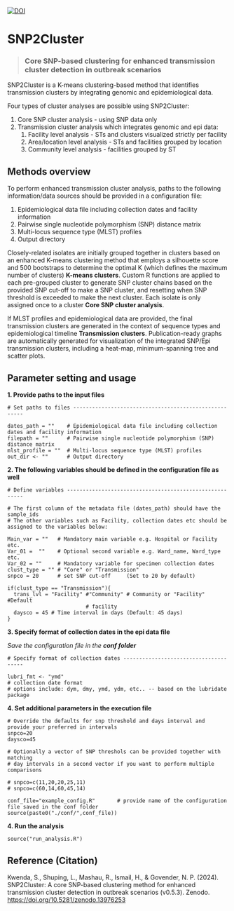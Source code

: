 [![DOI](https://zenodo.org/badge/807615693.svg)](https://doi.org/10.5281/zenodo.13976252)

# SNP2Cluster

> ### Core SNP-based clustering for enhanced transmission cluster detection in outbreak scenarios

SNP2Cluster is a K-means clustering-based method that identifies transmission clusters by integrating genomic and epidemiological data. 

Four types of cluster analyses are possible using SNP2Cluster:

1. Core SNP cluster analysis - using SNP data only
2. Transmission cluster analysis which integrates genomic and epi data:
    1. Facility level analysis - STs and clusters visualized strictly per facility
    1. Area/location level analysis - STs and facilities grouped by location
    1. Community level analysis - facilities grouped by ST
  
## Methods overview
To perform enhanced transmission cluster analysis, paths to the following information/data sources should be provided in a configuration file: 
  1. Epidemiological data file including collection dates and facility 
     information
  2. Pairwise single nucleotide polymorphism (SNP) distance matrix 
  3. Multi-locus sequence type (MLST) profiles
  4. Output directory

Closely-related isolates are initially grouped together in clusters based on an enhanced K-means clustering method that employs a silhouette score and 500 bootstraps to determine the optimal K (which defines the maximum number of clusters) **K-means clusters**. Custom R functions are applied to each pre-grouped cluster to generate SNP cluster chains based on the provided SNP cut-off to make a SNP cluster, and resetting when SNP threshold is exceeded to make the next cluster. Each isolate is only assigned once to a cluster **Core SNP cluster analysis**. 

If MLST profiles and epidemiological data are provided, the final transmission clusters are generated in the context of sequence types and epidemiological timeline **Transmission clusters**. Publication-ready graphs are automatically generated for visualization of the integrated SNP/Epi transmission clusters, including a heat-map, minimum-spanning tree and scatter plots.

## Parameter setting and usage
**1. Provide paths to the input files**

```
# Set paths to files ------------------------------------------------------

dates_path = ""    # Epidemiological data file including collection dates and facility information
filepath = ""      # Pairwise single nucleotide polymorphism (SNP) distance matrix
mlst_profile = ""  # Multi-locus sequence type (MLST) profiles
out_dir <- ""      # Output directory

```

**2. The following variables should be defined in the configuration file as well**

```
# Define variables --------------------------------------------------------

# The first column of the metadata file (dates_path) should have the sample_ids
# The other variables such as Facility, collection dates etc should be assigned to the variables below:

Main_var = ""   # Mandatory main variable e.g. Hospital or Facility etc.
Var_01 =  ""    # Optional second variable e.g. Ward_name, Ward_type etc. 
Var_02 = ""     # Mandatory variable for specimen collection dates
clust_type = "" # "Core" or "Transmission"
snpco = 20      # set SNP cut-off     (Set to 20 by default)

if(clust_type == "Transmission"){
  trans_lvl = "Facility" #"Community" # Community or "Facility" #Default 
                         # facility
  daysco = 45 # Time interval in days (Default: 45 days)
}

```
**3. Specify format of collection dates in the epi data file**

  _Save the configuration file in the **conf folder**_
```
# Specify format of collection dates --------------------------------------

lubri_fmt <- "ymd" 
# collection date format
# options include: dym, dmy, ymd, ydm, etc.. -- based on the lubridate package

```
**4. Set additional parameters in the execution file**

```
# Override the defaults for snp threshold and days interval and provide your preferred in intervals
snpco=20
daysco=45

# Optionally a vector of SNP threshols can be provided together with matching
# day intervals in a second vector if you want to perform multiple comparisons

# snpco=c(11,20,20,25,11)
# snpco=c(60,14,60,45,14)

conf_file="example_config.R"       # provide name of the configuration file saved in the conf folder
source(paste0("./conf/",conf_file))

```

**4. Run the analysis**
```
source("run_analysis.R")
```

## Reference (Citation)
Kwenda, S., Shuping, L., Mashau, R., Ismail, H., & Govender, N. P. (2024). SNP2Cluster: A core SNP-based clustering method for enhanced transmission cluster detection in outbreak scenarios (v0.5.3). Zenodo. https://doi.org/10.5281/zenodo.13976253
